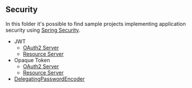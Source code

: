 Security
---

In this folder it's possible to find sample projects implementing application security using
[Spring Security](https://spring.io/projects/spring-security).

 - JWT
   - [OAuth2 Server](./oauth2-jwt-server)
   - [Resource Server](./resource-server-jwt)
 - Opaque Token
   - [OAuth2 Server](./oauth2-opaque-server)
   - [Resource Server](./resource-server-opaque)
 - [DelegatingPasswordEncoder](docs/DelegatingPasswordEncoding.md)